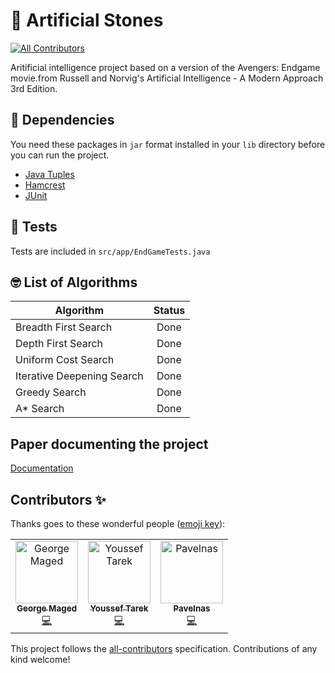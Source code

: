 # 💎 Artificial Stones

[![All Contributors](https://img.shields.io/badge/all_contributors-3-red.svg?style=flat-square)](#contributors)

Aritificial intelligence project based on a version of the Avengers: Endgame movie.from Russell and Norvig's Artificial Intelligence - A Modern Approach 3rd Edition.

## 🦸 Dependencies

You need these packages in `jar` format installed in your `lib` directory before you can run the project.

- [Java Tuples](http://www.java2s.com/Code/Jar/j/Downloadjavatuples12jar.htm)
- [Hamcrest](http://www.java2s.com/Code/Jar/h/Downloadhamcrestall13jar.htm)
- [JUnit](http://www.java2s.com/Code/Jar/j/Downloadjunit411jar.htm)

## 🧪 Tests

Tests are included in `src/app/EndGameTests.java`

## 🤓 List of Algorithms

| Algorithm                  | Status |
| -------------------------- | :----: |
| Breadth First Search       |  Done  |
| Depth First Search         |  Done  |
| Uniform Cost Search        |  Done  |
| Iterative Deepening Search |  Done  |
| Greedy Search              |  Done  |
| A\* Search                 |  Done  |

## Paper documenting the project

[Documentation](Documentation.pdf)

## Contributors ✨

Thanks goes to these wonderful people ([emoji key](https://allcontributors.org/docs/en/emoji-key)):

<!-- ALL-CONTRIBUTORS-LIST:START - Do not remove or modify this section -->
<!-- prettier-ignore -->
<table>
  <tr>
    <td align="center"><a href="https://github.com/grgmgd"><img src="https://avatars3.githubusercontent.com/u/25729498?v=4" width="100px;" alt="George Maged"/><br /><sub><b>George Maged</b></sub></a><br /><a href="https://github.com/grgmgd/artificial-stones/commits?author=grgmgd" title="Code">💻</a></td>
    <td align="center"><a href="https://github.com/yousseftarekkh"><img src="https://avatars0.githubusercontent.com/u/29442110?v=4" width="100px;" alt="Youssef Tarek"/><br /><sub><b>Youssef Tarek</b></sub></a><br /><a href="https://github.com/grgmgd/artificial-stones/commits?author=yousseftarekkh" title="Code">💻</a></td>
    <td align="center"><a href="https://github.com/Pavelnas"><img src="https://avatars0.githubusercontent.com/u/28861354?v=4" width="100px;" alt="Pavelnas"/><br /><sub><b>Pavelnas</b></sub></a><br /><a href="https://github.com/grgmgd/artificial-stones/commits?author=Pavelnas" title="Code">💻</a></td>
  </tr>
</table>

<!-- ALL-CONTRIBUTORS-LIST:END -->

This project follows the [all-contributors](https://github.com/all-contributors/all-contributors) specification. Contributions of any kind welcome!
